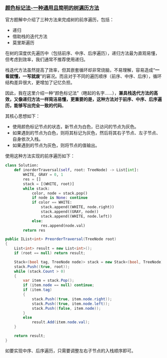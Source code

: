 ### [颜色标记法-一种通用且简明的树遍历方法](https://leetcode.cn/problems/binary-tree-inorder-traversal/solutions/25220/yan-se-biao-ji-fa-yi-chong-tong-yong-qie-jian-ming/)

官方题解中介绍了三种方法来完成树的前序遍历，包括：

- 递归
- 借助栈的迭代方法
- 莫里斯遍历

在树的深度优先遍历中（包括前序、中序、后序遍历），递归方法最为直观易懂，但考虑到效率，我们通常不推荐使用递归。

栈迭代方法虽然提高了效率，但其嵌套循环却非常烧脑，不易理解，容易造成“**一看就懂，一写就废**”的窘况。而且对于不同的遍历顺序（前序、中序、后序），循环结构差异很大，更增加了记忆负担。

因此，我在这里介绍一种“颜色标记法”（瞎起的名字……），**兼具栈迭代方法的高效，又像递归方法一样简洁易懂，更重要的是，这种方法对于前序、中序、后序遍历，能够写出完全一致的代码**。

其核心思想如下：

- 使用颜色标记节点的状态，新节点为白色，已访问的节点为灰色。
- 如果遇到的节点为白色，则将其标记为灰色，然后将其右子节点、左子节点、自身依次入栈。
- 如果遇到的节点为灰色，则将节点的值输出。

使用这种方法实现的前序遍历如下：

```python
class Solution:
    def inorderTraversal(self, root: TreeNode) -> List[int]:
        WHITE, GRAY = 0, 1
        res = []
        stack = [(WHITE, root)]
        while stack:
            color, node = stack.pop()
            if node is None: continue
            if color == WHITE:
                stack.append((WHITE, node.right))
                stack.append((GRAY, node))
                stack.append((WHITE, node.left))
            else:
                res.append(node.val)
        return res
```

```csharp
public IList<int> PreorderTraversal(TreeNode root)
{
    List<int> result = new List<int>();
    if (root == null) return result;

    Stack<(bool tag, TreeNode node)> stack = new Stack<(bool, TreeNode)>();  // true:白色, false:灰色
    stack.Push((true, root));
    while (stack.Count > 0)
    {
        var item = stack.Pop();
        if (item.node == null) continue;
        if (item.tag)
        {
            stack.Push((true, item.node.right));
            stack.Push((true, item.node.left));
            stack.Push((false, item.node));
        }
        else
            result.Add(item.node.val);
    }

    return result;
}
```

如要实现中序、后序遍历，只需要调整左右子节点的入栈顺序即可。
